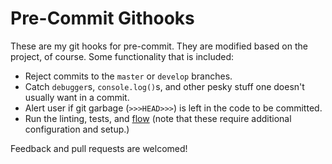 # Pre-Commit Githooks

These are my git hooks for pre-commit. They are modified based on the project, of course. Some functionality that is included:

* Reject commits to the `master` or `develop` branches.
* Catch `debugger`s, `console.log()`s, and other pesky stuff one doesn't usually want in a commit.
* Alert user if git garbage (`>>>HEAD>>>`) is left in the code to be committed.
* Run the linting, tests, and [flow](https://flow.org/) (note that these require additional configuration and setup.)

Feedback and pull requests are welcomed!
